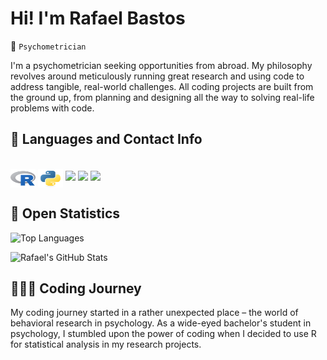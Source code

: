 #  Hi! I'm Rafael Bastos

🎯 `Psychometrician`
 
I'm a psychometrician seeking opportunities from abroad. My philosophy revolves around meticulously running great research and using code to address tangible, real-world challenges. All coding projects are built from the ground up, from planning and designing all the way to solving real-life problems with code.

## 🤖 Languages and Contact Info
<div style="display: inline-block"><br>
  <img align="center" alt="Rafa-R" height="30" width="40" src="https://raw.githubusercontent.com/devicons/devicon/master/icons/r/r-original.svg">
  <img align="center" alt="Rafa-Python" height="30" width="40" src="https://raw.githubusercontent.com/devicons/devicon/master/icons/python/python-original.svg">
</div>

<div style="display: inline-block"><br>
 <a href="mailto:rafavsbastos@gmail.com"><img src="https://img.shields.io/badge/Gmail-D14836?style=for-the-badge&logo=gmail&logoColor=white" target="_blank"></a>
 <a href="https://www.linkedin.com/in/rafael-valdece-sousa-bastos/"><img src="https://img.shields.io/badge/LinkedIn-0077B5?style=for-the-badge&logo=linkedin&logoColor=white" target="_blank"></a>
 <a href="https://www.researchgate.net/profile/Rafael-Bastos-3"><img src="https://img.shields.io/badge/Research_Gate-00CCBB.svg?&style=for-the-badge&logo=ResearchGate&logoColor=white" target="_blank"></a>
</div>

## 🔭 Open Statistics
![Top Languages](https://github-readme-stats.vercel.app/api/top-langs/?username=rafavsbastos)

![Rafael's GitHub Stats](https://github-readme-stats.vercel.app/api?username=rafavsbastos&show_icons=true&theme=radical)

## 🧑🏻‍🏫 Coding Journey

My coding journey started in a rather unexpected place – the world of behavioral research in psychology. As a wide-eyed bachelor's student in psychology, I stumbled upon the power of coding when I decided to use R for statistical analysis in my research projects.
